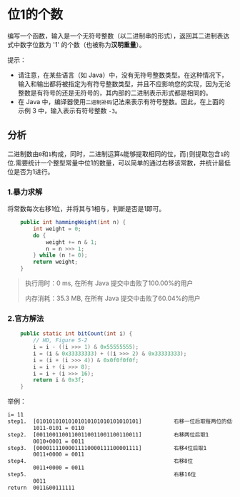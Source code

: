 # 位1的个数

编写一个函数，输入是一个无符号整数（以二进制串的形式），返回其二进制表达式中数字位数为 '1' 的个数（也被称为**汉明重量**）。

提示：

- 请注意，在某些语言（如 Java）中，没有无符号整数类型。在这种情况下，输入和输出都将被指定为有符号整数类型，并且不应影响您的实现，因为无论整数是有符号的还是无符号的，其内部的二进制表示形式都是相同的。
- 在 Java 中，编译器使用`二进制补码`记法来表示有符号整数。因此，在上面的 示例 3 中，输入表示有符号整数 `-3`。

## 分析

二进制数由`0`和`1`构成，同时，二进制运算`&`能够提取相同的位，而`|`则提取包含`1`的位.需要统计一个整型常量中位1的数量，可以简单的通过右移该常数，并统计最低位是否为1进行。

### 1.暴力求解

将常数每次右移1位，并将其与1相与，判断是否是1即可。

```java
    public int hammingWeight(int n) {
        int weight = 0;
        do {
            weight += n & 1;
            n = n >>> 1;
        } while (n != 0);
        return weight;
    }
```

> 执行用时：0 ms, 在所有 Java 提交中击败了100.00%的用户
>
> 内存消耗：35.3 MB, 在所有 Java 提交中击败了60.04%的用户

### 2.官方解法

```java
    public static int bitCount(int i) {
        // HD, Figure 5-2
        i = i - ((i >>> 1) & 0x55555555);
        i = (i & 0x33333333) + ((i >>> 2) & 0x33333333);
        i = (i + (i >>> 4)) & 0x0f0f0f0f;
        i = i + (i >>> 8);
        i = i + (i >>> 16);
        return i & 0x3f;
    }
```

举例：

```txt
i= 11
step1.  [01010101010101010101010101010101]          右移一位后取每两位的低位
        1011-0101 = 0110                            
step2.  [00110011001100110011001100110011]          右移两位后取1
        0010+0001 = 0011
step3.  [00001111000011110000111100001111]          右移4位后取1
        0011+0000 = 0011
step4.                                              右移8位
        0011+0000 = 0011
step5.                                              右移16位
        0011
return  0011&00111111
```
